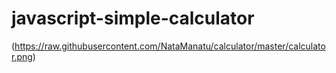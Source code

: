 #  javascript-simple-calculator



(https://raw.githubusercontent.com/NataManatu/calculator/master/calculator.png)

